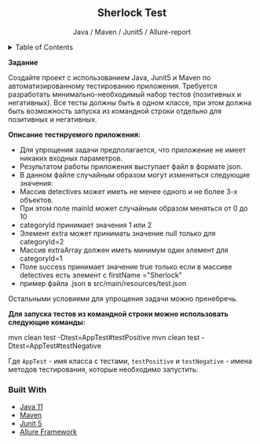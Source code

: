 <!-- PROJECT SHIELDS -->
<!--
*** I'm using markdown "reference style" links for readability.
*** Reference links are enclosed in brackets [ ] instead of parentheses ( ).
*** See the bottom of this document for the declaration of the reference variables
*** for contributors-url, forks-url, etc. This is an optional, concise syntax you may use.
*** https://www.markdownguide.org/basic-syntax/#reference-style-links
-->
<div align="center">
<h2 align="center">Sherlock Test</h2>
  <p align="center">
    Java / Maven / Junit5 / Allure-report
  </p>
</div>

<!-- TABLE OF CONTENTS -->
<details>
  <summary>Table of Contents</summary>
  <ol>
    <li>
      <a href="#about-the-project">About The Project</a>
      <ul>
        <li><a href="#built-with">Built With</a></li>
      </ul>
    </li>

  </ol>
</details>

<!-- ABOUT THE PROJECT -->

**Задание**

Создайте проект с использованием Java, Junit5 и Maven по автоматизированному тестированию приложения. 
Требуется разработать минимально-необходимый набор тестов (позитивных и негативных). 
Все тесты должны быть в одном классе, при этом должна быть возможность запуска из командной строки отдельно для позитивных и негативных.

**Описание тестируемого приложения:**

- Для упрощения задачи предполагается, что приложение не имеет никаких входных параметров. 
- Результатом работы приложения выступает файл в формате json.
- В данном файле случайным образом могут изменяться следующие значения:
- Массив detectives может иметь не менее одного и не более 3-х объектов. 
- При этом поле mainId может случайным образом меняться от 0 до 10
- categoryId принимает значения 1 или 2
- Элемент extra может принимать значение null только для categoryId=2
- Массив extraArray должен иметь минимум один элемент для categoryId=1
- Поле success принимает значение true только если в массиве detectives есть элемент с firstName ="Sherlock"
- пример файла .json в src/main/resources/test.json

Остальными условиями для упрощения задачи можно пренебречь.


**Для запуска тестов из командной строки можно использовать следующие команды:**


mvn clean test -Dtest=AppTest#testPositive
mvn clean test -Dtest=AppTest#testNegative

Где `AppTest` - имя класса с тестами,
`testPositive` и `testNegative` - имена методов тестирования, которые необходимо запустить.

### Built With

* <a href="https://www.java.com/ru/">Java 11</a>
* <a href="https://mvnrepository.com/">Maven</a>
* <a href="https://junit.org/junit5/docs/current/user-guide/">Junit 5</a>
* <a href="https://github.com/allure-framework/">Allure Framework</a>

